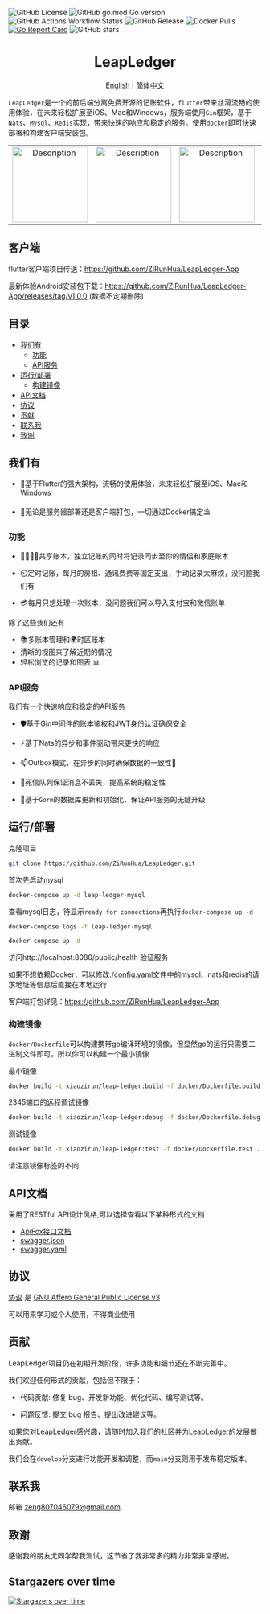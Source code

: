 ![GitHub License](https://img.shields.io/github/license/ZiRunHua/LeapLedger)
![GitHub go.mod Go version](https://img.shields.io/github/go-mod/go-version/ZiRunHua/LeapLedger)
![GitHub Actions Workflow Status](https://img.shields.io/github/actions/workflow/status/ZiRunHua/LeapLedger/CI.yml)
![GitHub Release](https://img.shields.io/github/v/release/ZiRunHua/LeapLedger)
![Docker Pulls](https://img.shields.io/docker/pulls/xiaozirun/leap-ledger)
[![Go Report Card](https://goreportcard.com/badge/github.com/ZiRunHua/LeapLedger)](https://goreportcard.com/report/github.com/ZiRunHua/LeapLedger)
![GitHub stars](https://img.shields.io/github/stars/ZiRunHua/LeapLedger?style=social)

<h1 align="center">LeapLedger</h1>
<p align="center">
  <a href="README.en.md">English</a> | <a href="README.md">简体中文</a>
</p>

`LeapLedger`是一个的前后端分离免费开源的记账软件，`flutter`带来丝滑流畅的使用体验，在未来轻松扩展至iOS、Mac和Windows，服务端使用`Gin`框架，基于`Nats`、`Mysql`、`Redis`实现，带来快速的响应和稳定的服务。使用`docker`即可快速部署和构建客户端安装包。

<table>
  <tr>
    <td align="center"><img src="https://github.com/user-attachments/assets/e5151e7a-6b1f-4903-b4f1-8ffdc20c1b46" alt="Description" width="150"></td>
    <td align="center"><img src="https://github.com/user-attachments/assets/03dce625-a340-4aa5-92fd-ac4e59ee18b9" alt="Description" width="150"></td>
    <td align="center"><img src="https://github.com/user-attachments/assets/fd19053c-a469-4fcd-9d1e-9371c094039c" alt="Description" width="150"></td>
    <td align="center"><img src="https://github.com/user-attachments/assets/4d605f41-18fc-41b0-bbdf-d50ae1ecc550" alt="Description" width="150"></td>
    <td align="center"><img src="https://github.com/user-attachments/assets/0579110f-66b5-4739-9cc7-bcaeef4e246f" alt="Description" width="150"></td>
  </tr>
</table>

## 客户端
flutter客户端项目传送：https://github.com/ZiRunHua/LeapLedger-App

最新体验Android安装包下载：https://github.com/ZiRunHua/LeapLedger-App/releases/tag/v1.0.0 (数据不定期删除)
## 目录

- [我们有](#我们有)
  - [功能](#功能)
  - [API服务](#api服务)
- [运行/部署](#运行部署)
  - [构建镜像](#构建镜像)
- [API文档](#api文档)
- [协议](#协议)
- [贡献](#贡献)
- [联系我](#联系我)
- [致谢](#致谢)

## 我们有
* :iphone:基于Flutter的强大架构，流畅的使用体验，未来轻松扩展至iOS、Mac和Windows


* :whale:无论是服务器部署还是客户端打包，一切通过Docker搞定:parasol_on_ground:
### 功能
* :family_man_woman_girl_boy:共享账本，独立记账的同时将记录同步至你的情侣和家庭账本


* :timer_clock:定时记账，每月的房租、通讯费费等固定支出，手动记录太麻烦，没问题我们有


* :credit_card:每月只想处理一次账本，没问题我们可以导入支付宝和微信账单

除了这些我们还有
* :books:多账本管理和:earth_africa:时区账本
* 清晰的视图来了解近期的情况
* 轻松浏览的记录和图表 :bar_chart:

### API服务
我们有一个快速响应和稳定的API服务

* :shield:基于Gin中间件的账本鉴权和JWT身份认证确保安全


* :zap:基于Nats的异步和事件驱动带来更快的响应


* :mailbox:Outbox模式，在异步的同时确保数据的一致性:dart:


* :floppy_disk:死信队列保证消息不丢失，提高系统的稳定性


* :arrows_counterclockwise:基于`Gorm`的数据库更新和初始化，保证API服务的无缝升级

## 运行/部署
克隆项目
```bash
git clone https://github.com/ZiRunHua/LeapLedger.git
```
首次先启动mysql
```bash
docker-compose up -d leap-ledger-mysql
```
查看mysql日志，待显示`ready for connections`再执行`docker-compose up -d`
```bash
docker-compose logs -f leap-ledger-mysql
```
```bash
docker-compose up -d
```
访问http://localhost:8080/public/health 验证服务

如果不想依赖Docker，可以修改[./config.yaml](./config.yaml)文件中的mysql、nats和redis的请求地址等信息后直接在本地运行

客户端打包详见：https://github.com/ZiRunHua/LeapLedger-App


### 构建镜像

`docker/Dockerfile`可以构建携带go编译环境的镜像，但显然go的运行只需要二进制文件即可，所以你可以构建一个最小镜像

最小镜像
```bash
docker build -t xiaozirun/leap-ledger:build -f docker/Dockerfile.build .
```
2345端口的远程调试镜像
```bash
docker build -t xiaozirun/leap-ledger:debug -f docker/Dockerfile.debug .
```
测试镜像
```bash
docker build -t xiaozirun/leap-ledger:test -f docker/Dockerfile.test .
```
请注意镜像标签的不同
## API文档

采用了RESTful API设计风格,可以选择查看以下某种形式的文档
* [ApiFox接口文档](https://apifox.com/apidoc/shared-df940a71-63e8-4af7-9090-1be77ba5c3df)
* [swagger.json](docs/swagger.json)
* [swagger.yaml](docs/swagger.yaml)

## 协议
[协议](LICENSE) 是 [GNU Affero General Public License v3](https://www.gnu.org/licenses/agpl-3.0.html)

可以用来学习或个人使用，不得商业使用
## 贡献
LeapLedger项目仍在初期开发阶段，许多功能和细节还在不断完善中。

我们欢迎任何形式的贡献，包括但不限于：

* 代码贡献: 修复 bug、开发新功能、优化代码、编写测试等。

* 问题反馈: 提交 bug 报告、提出改进建议等。

如果您对LeapLedger感兴趣，请随时加入我们的社区并为LeapLedger的发展做出贡献。

我们会在`develop`分支进行功能开发和调整，而`main`分支则用于发布稳定版本。

## 联系我
邮箱 <a href="mailto:zeng807046079@gmail.com">zeng807046079@gmail.com</a>

## 致谢
感谢我的朋友尤同学帮我测试，这节省了我非常多的精力非常非常感谢。

## Stargazers over time
[![Stargazers over time](https://starchart.cc/ZiRunHua/LeapLedger.svg?variant=adaptive)](https://starchart.cc/ZiRunHua/LeapLedger)
